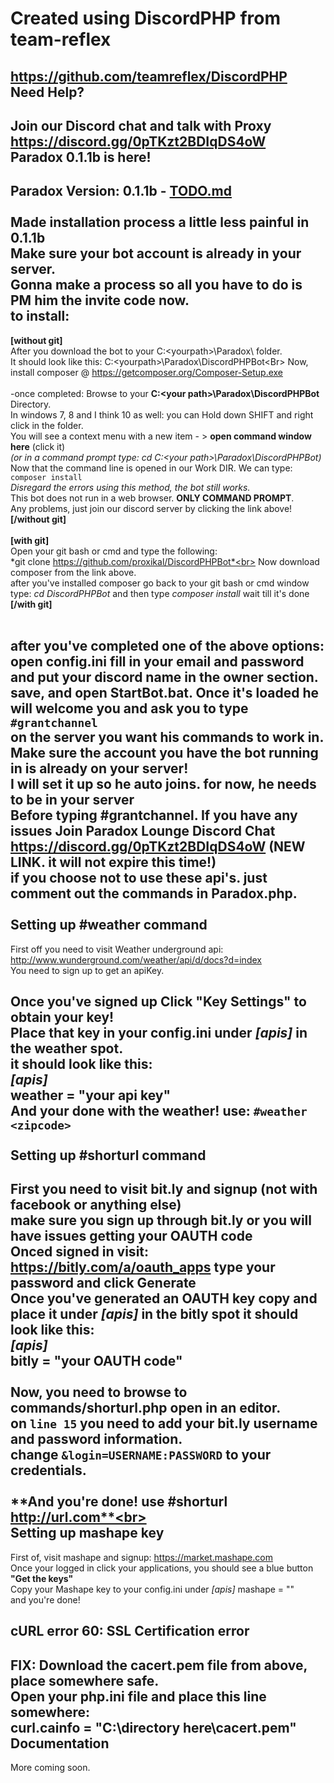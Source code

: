 Created using DiscordPHP from team-reflex
======

https://github.com/teamreflex/DiscordPHP<br>
Need Help?
------
Join our Discord chat and talk with Proxy https://discord.gg/0pTKzt2BDIqDS4oW <br>
Paradox 0.1.1b is here!
------
**Paradox Version:** 0.1.1b - **[TODO.md](https://github.com/proxikal/DiscordPHPBot/blob/master/TODO.md "TODO.md")**<br><br>
Made installation process a little less painful in **0.1.1b**<br>
Make sure your bot account is already in your server.<br>
Gonna make a process so all you have to do is PM him the invite code now.<br>
to install:
------
**[without git]**<br>
After you download the bot to your C:\<yourpath>\Paradox\ folder.<Br>
It should look like this: C:\<yourpath>\Paradox\DiscordPHPBot\<Br>
Now, install composer @ https://getcomposer.org/Composer-Setup.exe<br><br>
-once completed:
Browse to your **C:\<your path>\Paradox\DiscordPHPBot** Directory.<br>
In windows 7, 8 and I think 10 as well: you can Hold down SHIFT and right click in the folder.<br>
You will see a context menu with a new item - > **open command window here** (click it)<br>
*(or in a command prompt type: cd C:\<your path>\Paradox\DiscordPHPBot)* <br>
Now that the command line is opened in our Work DIR. We can type: `composer install` <br>
*Disregard the errors using this method, the bot still works.*<br>
This bot does not run in a web browser. **ONLY COMMAND PROMPT**.<br>
Any problems, just join our discord server by clicking the link above!<br>
**[/without git]**<br><br>
**[with git]**<br>
Open your git bash or cmd and type the following:<br>
*git clone https://github.com/proxikal/DiscordPHPBot*<br>
Now download composer from the link above.<br>
after you've installed composer go back to your git bash or cmd window<br>
type: *cd DiscordPHPBot* and then type *composer install* wait till it's done<br>
**[/with git]**<br><br>

**after you've completed one of the above options:**<br>
open **config.ini** fill in your email and password and put your discord name in the owner section.<br>
save, and open **StartBot.bat**. Once it's loaded he will welcome you and ask you to type `#grantchannel`<br>
on the server you want his commands to work in.<Br>
Make sure the account you have the bot running in is already on your server!<br>
I will set it up so he auto joins. for now, he needs to be in your server<br>
Before typing #grantchannel. If you have any issues Join Paradox Lounge Discord Chat<br>
https://discord.gg/0pTKzt2BDIqDS4oW (NEW LINK. it will not expire this time!) <br>
**if you choose not to use these api's. just comment out the commands in Paradox.php.**<br><br>
Setting up #weather command
------
First off you need to visit Weather underground api:<Br>
http://www.wunderground.com/weather/api/d/docs?d=index <Br>
You need to sign up to get an apiKey.<br>

Once you've signed up Click "Key Settings" to obtain your key! <br>
Place that key in your **config.ini** under *[apis]* in the weather spot.<br>
it should look like this:<br>
*[apis]*<br>
weather = "your api key"<br>
**And your done with the weather!** use: `#weather <zipcode>` <br><br>
Setting up #shorturl command
------
First you need to visit bit.ly and signup (not with facebook or anything else)<br>
make sure you sign up through **bit.ly** or you will have issues getting your **OAUTH code** <br>
Onced signed in visit: https://bitly.com/a/oauth_apps type your password and click **Generate**<br>
Once you've generated an OAUTH key copy and place it under *[apis]* in the bitly spot
it should look like this:<br>
*[apis]*<br>
bitly = "your OAUTH code"<br><br>
Now, you need to browse to **commands/shorturl.php** open in an editor.<br>
on `line 15` you need to add your bit.ly username and password information.<br>
change  `&login=USERNAME:PASSWORD` to your credentials.<br><br>
**And you're done! use #shorturl http://url.com**<br><br>
Setting up mashape key
------
First of, visit mashape and signup: https://market.mashape.com<br>
Once your logged in click your applications, you should see a blue button **"Get the keys"**<br>
Copy your Mashape key to your config.ini under *[apis]* mashape = "<yourkey>"<Br>
and you're done!<br>

cURL error 60: SSL Certification error
------
**FIX:** Download the cacert.pem file from above, place somewhere safe.<br>
Open your php.ini file and place this line somewhere:<br>
**curl.cainfo = "C:\directory here\cacert.pem"**<br>
Documentation
------
More coming soon.

